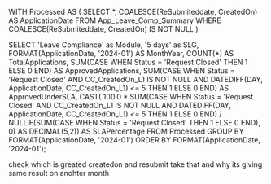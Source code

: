 
 WITH Processed AS (
    SELECT 
        *,
        COALESCE(ReSubmiteddate, CreatedOn) AS ApplicationDate
    FROM App_Leave_Comp_Summary
    WHERE 
        COALESCE(ReSubmiteddate, CreatedOn) IS NOT NULL
)

SELECT 'Leave Compliance' as Module, '5 days' as SLG, 
    FORMAT(ApplicationDate, '2024-01') AS MonthYear,
    COUNT(*) AS TotalApplications,
    SUM(CASE WHEN Status = 'Request Closed' THEN 1 ELSE 0 END) AS ApprovedApplications,
    SUM(CASE 
            WHEN Status = 'Request Closed' 
                 AND CC_CreatedOn_L1 IS NOT NULL
                 AND DATEDIFF(DAY, ApplicationDate, CC_CreatedOn_L1) <= 5
            THEN 1 ELSE 0 
        END) AS ApprovedUnderSLA,
    CAST(
        100.0 * SUM(CASE 
                     WHEN Status = 'Request Closed' 
                          AND CC_CreatedOn_L1 IS NOT NULL
                          AND DATEDIFF(DAY, ApplicationDate, CC_CreatedOn_L1) <= 5
                     THEN 1 ELSE 0 
                   END)
        / NULLIF(SUM(CASE WHEN Status = 'Request Closed' THEN 1 ELSE 0 END), 0)
    AS DECIMAL(5,2)) AS SLAPercentage
FROM Processed
GROUP BY FORMAT(ApplicationDate, '2024-01')
ORDER BY FORMAT(ApplicationDate, '2024-01');

check which is greated createdon and resubmit take that and why its giving same result on anohter month 
